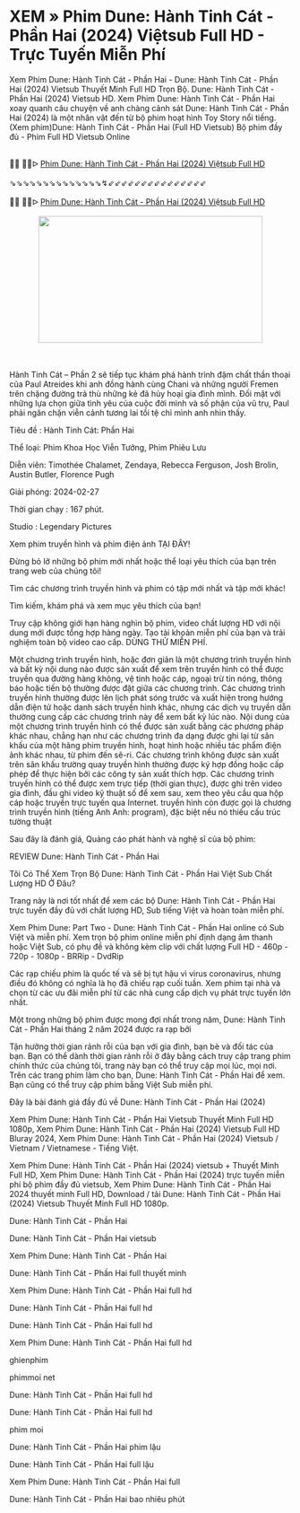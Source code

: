 XEM » Phim Dune: Hành Tinh Cát - Phần Hai (2024) Việtsub Full HD - Trực Tuyến Miễn Phí
=
Xem Phim Dune: Hành Tinh Cát - Phần Hai - Dune: Hành Tinh Cát - Phần Hai (2024) Vietsub Thuyết Minh Full HD Trọn Bộ. Dune: Hành Tinh Cát - Phần Hai (2024) Vietsub HD. Xem Phim Dune: Hành Tinh Cát - Phần Hai xoay quanh câu chuyện về anh chàng cảnh sát Dune: Hành Tinh Cát - Phần Hai (2024) là một nhân vật đến từ bộ phim hoạt hình Toy Story nổi tiếng. (Xem phim)Dune: Hành Tinh Cát - Phần Hai (Full HD Vietsub) Bộ phim đầy đủ - Phim Full HD Vietsub Online

<div><br /></div><div>🔴🔴 🔴🔴ᐅ&nbsp;<a href="https://t.co/WjS91LVNO7">Phim Dune: Hành Tinh Cát - Phần Hai (2024) Việtsub Full HD</a></div><div><br /></div><div><div>⇘⇘⇘⇘⇘⇘⇘⇘⇘⇘⇘⇘⇘⇘↯⇙⇙⇙⇙⇙⇙⇙⇙⇙⇙⇙⇙⇙⇙⇙</div></div><div><br /></div><div><div>🔴🔴 🔴🔴ᐅ&nbsp;<a href="https://t.co/hI4yis67A5">Phim Dune: Hành Tinh Cát - Phần Hai (2024) Việtsub Full HD</a></div><div><br /></div></div><div class="separator" style="clear: both; text-align: center;"><a href="https://t.co/hI4yis67A5" style="margin-left: 1em; margin-right: 1em;"><img border="0" data-original-height="435" data-original-width="767" height="226" src="https://blogger.googleusercontent.com/img/b/R29vZ2xl/AVvXsEghz8N__M03-FAZ1RcP_dM94i_90TBvGiIM6rdESwppKQhoBdpYhr3UeMgs1GA6BYa1wKfoPqOfk9GLaYcjHPHi1k6LL5WSc0f1dh8rfv5cculWvFu_ZvHjQEQfQ2sCuQkakagpJ_-i_XVszz6N-OcD6zZ5oaLLtJuiTDzNR6i9-2eMjm9i5s2ykarusBY/w400-h226/sadsadwq.jpg" width="400" /></a></div><br /><div><br /></div>

Hành Tinh Cát – Phần 2 sẽ tiếp tục khám phá hành trình đậm chất thần thoại của Paul Atreides khi anh đồng hành cùng Chani và những người Fremen trên chặng đường trả thù những kẻ đã hủy hoại gia đình mình. Đối mặt với những lựa chọn giữa tình yêu của cuộc đời mình và số phận của vũ trụ, Paul phải ngăn chặn viễn cảnh tương lai tồi tệ chỉ mình anh nhìn thấy.



Tiêu đề : Hành Tinh Cát: Phần Hai

Thể loại: Phim Khoa Học Viễn Tưởng, Phim Phiêu Lưu

Diễn viên: Timothée Chalamet, Zendaya, Rebecca Ferguson, Josh Brolin, Austin Butler, Florence Pugh

Giải phóng: 2024-02-27

Thời gian chạy : 167 phút.



Studio : Legendary Pictures 



Xem phim truyền hình và phim điện ảnh TẠI ĐÂY!

Đừng bỏ lỡ những bộ phim mới nhất hoặc thể loại yêu thích của bạn trên trang web của chúng tôi!

Tìm các chương trình truyền hình và phim có tập mới nhất và tập mới khác!



Tìm kiếm, khám phá và xem mục yêu thích của bạn!

 Truy cập không giới hạn hàng nghìn bộ phim, video chất lượng HD với nội dung mới được tổng hợp hàng ngày. Tạo tài khoản miễn phí của bạn và trải nghiệm toàn bộ video cao cấp. DÙNG THỬ MIỄN PHÍ.

Một chương trình truyền hình, hoặc đơn giản là một chương trình truyền hình và bất kỳ nội dung nào được sản xuất để xem trên truyền hình có thể được truyền qua đường hàng không, vệ tinh hoặc cáp, ngoại trừ tin nóng, thông báo hoặc tiến bộ thường được đặt  giữa các chương trình. Các chương trình truyền hình thường được lên lịch phát sóng trước và xuất hiện trong hướng dẫn điện tử hoặc danh sách truyền hình khác, nhưng các dịch vụ truyền dẫn thường cung cấp các chương trình này để xem bất kỳ lúc nào. Nội dung của một chương trình truyền hình có thể được sản xuất bằng các phương pháp khác nhau, chẳng hạn như các chương trình đa dạng  được ghi lại từ sân khấu của một hãng phim truyền hình, hoạt hình hoặc nhiều tác phẩm điện ảnh khác nhau, từ phim đến sê-ri. Các chương trình không được sản xuất trên sân khấu trường quay truyền hình thường được ký hợp đồng hoặc cấp phép  để thực hiện bởi các công ty sản xuất thích hợp. Các chương trình truyền hình có thể được xem trực tiếp (thời gian thực), được ghi trên  video gia đình, đầu ghi video kỹ thuật số để xem sau, xem theo yêu cầu qua hộp cáp hoặc truyền trực tuyến qua  Internet. truyền hình còn được gọi là chương trình truyền hình (tiếng Anh Anh: program), đặc biệt nếu nó thiếu cấu trúc tường thuật 



Sau đây là đánh giá, Quảng cáo phát hành và nghệ sĩ của bộ phim:



REVIEW Dune: Hành Tinh Cát - Phần Hai



Tôi Có Thể Xem Trọn Bộ Dune: Hành Tinh Cát - Phần Hai Việt Sub Chất Lượng HD Ở Đâu?



Trang này là nơi tốt nhất để xem các bộ Dune: Hành Tinh Cát - Phần Hai trực tuyến đầy đủ với chất lượng HD, Sub tiếng Việt và hoàn toàn miễn phí.



Xem Phim Dune: Part Two - Dune: Hành Tinh Cát - Phần Hai online có Sub Việt và miễn phí. Xem trọn bộ phim online miễn phí định dạng âm thanh hoặc Việt Sub, có phụ đề và không kèm clip với chất lượng Full HD - 460p - 720p - 1080p - BRRip - DvdRip



Các rạp chiếu phim là quốc tế và sẽ bị tụt hậu vì virus coronavirus, nhưng điều đó không có nghĩa là họ đã chiếu rạp cuối tuần. Xem phim tại nhà và chọn từ các ưu đãi miễn phí từ các nhà cung cấp dịch vụ phát trực tuyến lớn nhất.



Một trong những bộ phim được mong đợi nhất trong năm, Dune: Hành Tinh Cát - Phần Hai tháng 2 năm 2024 được ra rạp bởi



Tận hưởng thời gian rảnh rỗi của bạn với gia đình, bạn bè và đối tác của bạn. Bạn có thể dành thời gian rảnh rỗi ở đây bằng cách truy cập trang phim chính thức của chúng tôi, trang này bạn có thể truy cập mọi lúc, mọi nơi. Trên các trang phim làm cho bạn, Dune: Hành Tinh Cát - Phần Hai để xem. Bạn cũng có thể truy cập phim bằng Việt Sub miễn phí.



Đây là bài đánh giá đầy đủ về Dune: Hành Tinh Cát - Phần Hai (2024)



Xem Phim Dune: Hành Tinh Cát - Phần Hai Vietsub Thuyết Minh Full HD 1080p, Xem Phim Dune: Hành Tinh Cát - Phần Hai (2024) Vietsub Full HD Bluray 2024, Xem Phim Dune: Hành Tinh Cát - Phần Hai (2024) Vietsub / Vietnam / Vietnamese - Tiếng Việt.



Xem Phim Dune: Hành Tinh Cát - Phần Hai (2024) vietsub + Thuyết Minh Full HD, Xem Phim Dune: Hành Tinh Cát - Phần Hai (2024) trực tuyến miễn phí bộ phim đầy đủ vietsub, Xem Phim Dune: Hành Tinh Cát - Phần Hai 2024 thuyết minh Full HD, Download / tải Dune: Hành Tinh Cát - Phần Hai (2024) Vietsub Thuyết Minh Full HD 1080p.



Dune: Hành Tinh Cát - Phần Hai



Dune: Hành Tinh Cát - Phần Hai vietsub



Xem Phim Dune: Hành Tinh Cát - Phần Hai



Dune: Hành Tinh Cát - Phần Hai full thuyết minh



Xem Phim Dune: Hành Tinh Cát - Phần Hai full hd



Dune: Hành Tinh Cát - Phần Hai full hd



Dune: Hành Tinh Cát - Phần Hai full hd



Xem Phim Dune: Hành Tinh Cát - Phần Hai full hd



ghienphim



phimmoi net



Dune: Hành Tinh Cát - Phần Hai full hd



Dune: Hành Tinh Cát - Phần Hai full hd



phim moi



Dune: Hành Tinh Cát - Phần Hai phim lậu



Dune: Hành Tinh Cát - Phần Hai full lậu



Xem Phim Dune: Hành Tinh Cát - Phần Hai full



Dune: Hành Tinh Cát - Phần Hai bao nhiêu phút
